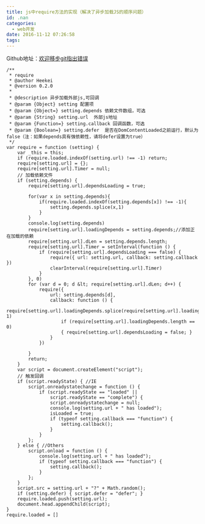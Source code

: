 ```yaml
---
title: js中require方法的实现（解决了异步加载JS的顺序问题）
id: .nan
categories:
  - web开发
date: 2016-11-12 07:26:58
tags:
---
```


Github地址：[欢迎移步git指出错误](https://github.com/heekei/require)

    /**
     * require
     * @author Heekei
     * @version 0.2.0
     * 
     * @description 异步加载外部js,可回调
     * @param {Object} setting 配置项
     * @param {Object=} setting.depends 依赖文件数组，可选
     * @param {String} setting.url  外部js地址
     * @param {Function=} setting.callback 回调函数，可选
     * @param {Boolean=} setting.defer  是否在DomContentLoaded之前运行，默认为false（注：如果depends具有强依赖性，请将defer设置为true）
     */
    var require = function (setting) {
        var _this = this;
        if (require.loaded.indexOf(setting.url) !== -1) return;
        require[setting.url] = {};
        require[setting.url].Timer = null;
        // 加载依赖文件
        if (setting.depends) {
            require[setting.url].dependsLoading = true;

            for(var x in setting.depends){
                if(require.loaded.indexOf(setting.depends[x]) !== -1){
                    setting.depends.splice(x,1)
                }
            }
            console.log(setting.depends)
            require[setting.url].loadingDepends = setting.depends;//添加正在加载的依赖
            require[setting.url].dLen = setting.depends.length;
            require[setting.url].Timer = setInterval(function () {
                if (require[setting.url].dependsLoading === false) {
                    require({ url: setting.url, callback: setting.callback })
                    clearInterval(require[setting.url].Timer)
                }
            }, 0)
            for (var d = 0; d &lt; require[setting.url].dLen; d++) {
                require({
                    url: setting.depends[d],
                    callback: function () {
                        require[setting.url].loadingDepends.splice(require[setting.url].loadingDepends.indexOf(this.url), 1)
                        if (require[setting.url].loadingDepends.length == 0)
                        { require[setting.url].dependsLoading = false; }
                    }
                })

            }
            return;
        }
        var script = document.createElement("script");
        // 触发回调
        if (script.readyState) { //IE 
            script.onreadystatechange = function () {
                if (script.readyState == "loaded" ||
                    script.readyState == "complete") {
                    script.onreadystatechange = null;
                    console.log(setting.url + " has loaded");
                    isLoaded = true;
                    if (typeof setting.callback === "function") {
                        setting.callback();
                    }
                }
            };
        } else { //Others 
            script.onload = function () {
                console.log(setting.url + " has loaded");
                if (typeof setting.callback === "function") {
                    setting.callback();
                }
            };
        }
        script.src = setting.url + "?" + Math.random();
        if (setting.defer) { script.defer = "defer"; }
        require.loaded.push(setting.url);
        document.head.appendChild(script);
    }
    require.loaded = []
    